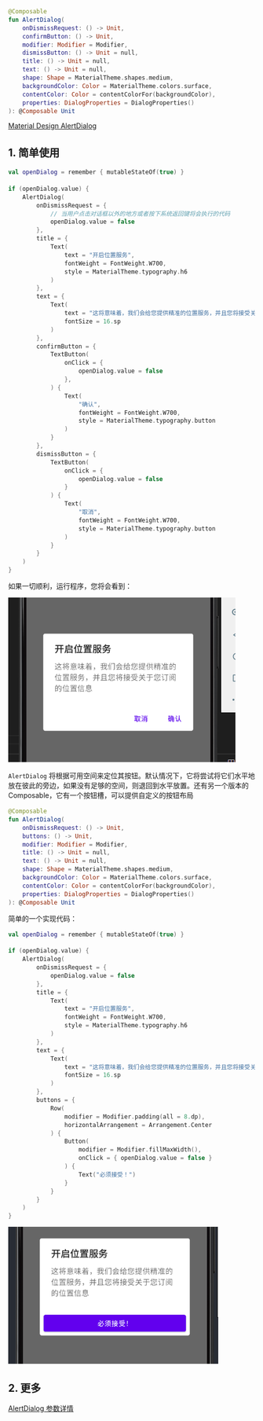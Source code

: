 ``` kotlin
@Composable
fun AlertDialog(
    onDismissRequest: () -> Unit,
    confirmButton: () -> Unit,
    modifier: Modifier = Modifier,
    dismissButton: () -> Unit = null,
    title: () -> Unit = null,
    text: () -> Unit = null,
    shape: Shape = MaterialTheme.shapes.medium,
    backgroundColor: Color = MaterialTheme.colors.surface,
    contentColor: Color = contentColorFor(backgroundColor),
    properties: DialogProperties = DialogProperties()
): @Composable Unit
```

[Material Design AlertDialog](https://material.io/components/dialogs#alert-dialog)

## 1. 简单使用

``` kotlin
val openDialog = remember { mutableStateOf(true) }

if (openDialog.value) {
    AlertDialog(
        onDismissRequest = {
            // 当用户点击对话框以外的地方或者按下系统返回键将会执行的代码
            openDialog.value = false
        },
        title = {
            Text(
                text = "开启位置服务",
                fontWeight = FontWeight.W700,
                style = MaterialTheme.typography.h6
            )
        },
        text = {
            Text(
                text = "这将意味着，我们会给您提供精准的位置服务，并且您将接受关于您订阅的位置信息",
                fontSize = 16.sp
            )
        },
        confirmButton = {
            TextButton(
                onClick = {
                    openDialog.value = false
                },
            ) {
                Text(
                    "确认",
                    fontWeight = FontWeight.W700,
                    style = MaterialTheme.typography.button
                )
            }
        },
        dismissButton = {
            TextButton(
                onClick = {
                    openDialog.value = false
                }
            ) {
                Text(
                    "取消",
                    fontWeight = FontWeight.W700,
                    style = MaterialTheme.typography.button
                )
            }
        }
    )
}
```

如果一切顺利，运行程序，您将会看到：

![](../assets/elements/alertdialog/demo.png)

`AlertDialog` 将根据可用空间来定位其按钮。默认情况下，它将尝试将它们水平地放在彼此的旁边，如果没有足够的空间，则退回到水平放置。还有另一个版本的 Composable，它有一个按钮槽，可以提供自定义的按钮布局

``` kotlin
@Composable
fun AlertDialog(
    onDismissRequest: () -> Unit,
    buttons: () -> Unit,
    modifier: Modifier = Modifier,
    title: () -> Unit = null,
    text: () -> Unit = null,
    shape: Shape = MaterialTheme.shapes.medium,
    backgroundColor: Color = MaterialTheme.colors.surface,
    contentColor: Color = contentColorFor(backgroundColor),
    properties: DialogProperties = DialogProperties()
): @Composable Unit
```

简单的一个实现代码：

``` kotlin
val openDialog = remember { mutableStateOf(true) }

if (openDialog.value) {
    AlertDialog(
        onDismissRequest = {
            openDialog.value = false
        },
        title = {
            Text(
                text = "开启位置服务",
                fontWeight = FontWeight.W700,
                style = MaterialTheme.typography.h6
            )
        },
        text = {
            Text(
                text = "这将意味着，我们会给您提供精准的位置服务，并且您将接受关于您订阅的位置信息",
                fontSize = 16.sp
            )
        },
        buttons = {
            Row(
                modifier = Modifier.padding(all = 8.dp),
                horizontalArrangement = Arrangement.Center
            ) {
                Button(
                    modifier = Modifier.fillMaxWidth(),
                    onClick = { openDialog.value = false }
                ) {
                    Text("必须接受！")
                }
            }
        }
    )
}
```

![](../assets/elements/alertdialog/demo2.png)


## 2. 更多
[AlertDialog 参数详情](https://developer.android.com/reference/kotlin/androidx/compose/material/package-summary#AlertDialog(kotlin.Function0,kotlin.Function0,androidx.compose.ui.Modifier,kotlin.Function0,kotlin.Function0,kotlin.Function0,androidx.compose.ui.graphics.Shape,androidx.compose.ui.graphics.Color,androidx.compose.ui.graphics.Color,androidx.compose.ui.window.DialogProperties))
